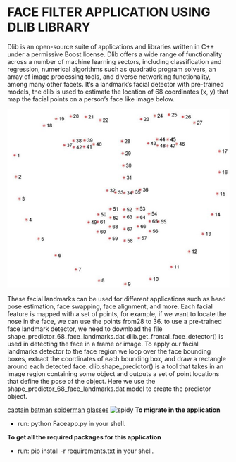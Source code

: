 # FACE FILTER APPLICATION USING DLIB LIBRARY

Dlib is an open-source suite of applications and libraries written in C++ under a permissive Boost license. Dlib offers a wide range of functionality across a number of machine learning sectors, including classification and regression, numerical algorithms such as quadratic program solvers, an array of image processing tools, and diverse networking functionality, among many other facets.
It‘s a landmark’s facial detector with pre-trained models, the dlib is used to estimate the location of 68 coordinates (x, y) that map the facial points on a person’s face like image below. 

![FACE LANDMARKS](dlib.jpeg)

These facial landmarks can be used for different applications such as head pose estimation, face swapping, face alignment, and more.
Each facial feature is mapped with a set of points, for example, if we want to locate the nose in the face, we can use the points from28 to 36.  to use a pre-trained face landmark detector, we need to download the file shape_predictor_68_face_landmarks.dat
dlib.get_frontal_face_detector() is used in detecting the face in a frame or image.
To apply our facial landmarks detector to the face region we loop over the face bounding boxes, extract the coordinates of each bounding box, and draw a rectangle around each detected face.
dlib.shape_predictor() is a tool that takes in an image region containing some object and outputs a set of point locations that define the pose of the object. Here we use the shape_predictor_68_face_landmarks.dat model to create the predictor object. 


[captain](output/cap.mp4)
[batman](output/bat.mp4)
[spiderman](output/spidy.mp4)
[glasses](output/glasses.mp4)
![spidy](output/spidy.gif)
**To migrate in the application**
- run: python Faceapp.py in your shell.

**To get all the required packages for this application**
- run: pip install -r requirements.txt in your shell.
